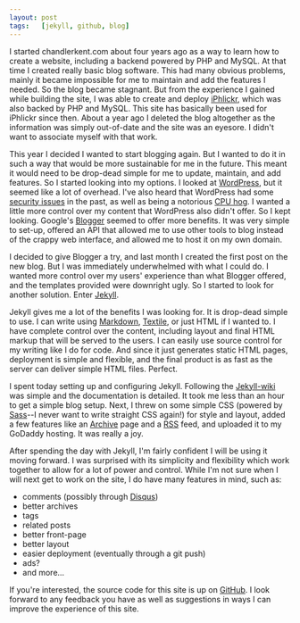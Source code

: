 ```yaml
---
layout: post
tags:   [jekyll, github, blog]
---
```


I started chandlerkent.com about four years ago as a way to learn how to create a website, including a backend powered by PHP and MySQL. At that time I created really basic blog software. This had many obvious problems, mainly it became impossible for me to maintain and add the features I needed. So the blog became stagnant. But from the experience I gained while building the site, I was able to create and deploy [iPhlickr][], which was also backed by PHP and MySQL. This site has basically been used for iPhlickr since then. About a year ago I deleted the blog altogether as the information was simply out-of-date and the site was an eyesore. I didn't want to associate myself with that work.

[iPhlickr]: http://www.iphlickr.com/

<!-- more -->

This year I decided I wanted to start blogging again. But I wanted to do it in such a way that would be more sustainable for me in the future. This meant it would need to be drop-dead simple for me to update, maintain, and add features. So I started looking into my options. I looked at [WordPress][], but it seemed like a lot of overhead. I've also heard that WordPress had some [security issues](http://daringfireball.net/2009/09/regarding_wordpress_and_security) in the past, as well as being a notorious [CPU hog](http://www.codinghorror.com/blog/archives/001105.html). I wanted a little more control over my content that WordPress also didn't offer. So I kept looking. Google's [Blogger][] seemed to offer more benefits. It was very simple to set-up, offered an API that allowed me to use other tools to blog instead of the crappy web interface, and allowed me to host it on my own domain.

[WordPress]: http://wordpress.org/
[Blogger]: http://www.blogger.com/

I decided to give Blogger a try, and last month I created the first post on the new blog. But I was immediately underwhelmed with what I could do. I wanted more control over my users' experience than what Blogger offered, and the templates provided were downright ugly. So I started to look for another solution. Enter [Jekyll][].

[Jekyll]: http://github.com/mojombo/jekyll

Jekyll gives me a lot of the benefits I was looking for. It is drop-dead simple to use. I can write using [Markdown][], [Textile][], or just HTML if I wanted to. I have complete control over the content, including layout and final HTML markup that will be served to the users. I can easily use source control for my writing like I do for code. And since it just generates static HTML pages, deployment is simple and flexible, and the final product is as fast as the server can deliver simple HTML files. Perfect.

[Markdown]: http://daringfireball.net/projects/markdown/
[Textile]: http://en.wikipedia.org/wiki/Textile_(markup_language)

I spent today setting up and configuring Jekyll. Following the [Jekyll-wiki][] was simple and the documentation is detailed. It took me less than an hour to get a simple blog setup. Next, I threw on some simple CSS (powered by [Sass][]--I never want to write straight CSS again!) for style and layout, added a few features like an [Archive][] page and a [RSS][] feed, and uploaded it to my GoDaddy hosting. It was really a joy.

[Jekyll-wiki]: http://wiki.github.com/mojombo/jekyll
[Sass]: http://sass-lang.com/
[Archive]: /archive.html
[RSS]: /rss.xml

After spending the day with Jekyll, I'm fairly confident I will be using it moving forward. I was surprised with its simplicity and flexibility which work together to allow for a lot of power and control. While I'm not sure when I will next get to work on the site, I do have many features in mind, such as:

* comments (possibly through [Disqus][])
* better archives
* tags
* related posts
* better front-page
* better layout
* easier deployment (eventually through a git push)
* ads?
* and more...

[Disqus]: http://disqus.com/

If you're interested, the source code for this site is up on [GitHub](http://www.github.com/chandlerkent/chandlerkent.com). I look forward to any feedback you have as well as suggestions in ways I can improve the experience of this site.